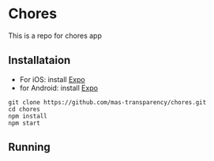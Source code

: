 # Chores

This is a repo for chores app

## Installataion
* For iOS: install [Expo](https://itunes.apple.com/app/apple-store/id982107779)
* for Android: install [Expo](https://play.google.com/store/apps/details?id=host.exp.exponent&referrer=www)

```
git clone https://github.com/mas-transparency/chores.git
cd chores
npm install
npm start
```

## Running

